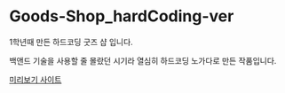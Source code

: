 # Goods-Shop_hardCoding-ver

<p> 1학년때 만든 하드코딩 굿즈 샵 입니다. </p>
<p> 백앤드 기술을 사용할 줄 몰랐던 시기라 열심히 하드코딩 노가다로 만든 작품입니다. </p>

<a href="">미리보기 사이트</a>

